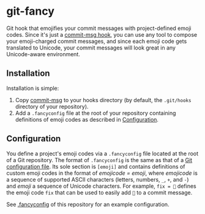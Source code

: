 # git-fancy
Git hook that emojifies your commit messages with project-defined emoji
codes. Since it's just a
[commit-msg hook](https://git-scm.com/docs/githooks#_commit_msg), you
can use any tool to compose your emoji-charged commit messages, and
since each emoji code gets translated to Unicode, your commit messages
will look great in any Unicode-aware environment.

## Installation
Installation is simple:
1. Copy [commit-msg](commit-msg) to your hooks directory (by default,
the `.git/hooks` directory of your repository).
2. Add a `.fancyconfig` file at the root of your repository containing
definitions of emoji codes as described in
[Configuration](#configuration).

## Configuration
You define a project's emoji codes via a `.fancyconfig` file located at
the root of a Git repository. The format of `.fancyconfig` is the same
as that of a
[Git configuration file](https://www.git-scm.com/docs/git-config#_configuration_file).
Its sole section is `[emoji]` and contains definitions of custom emoji
codes in the format of *emojicode = emoji*, where *emojicode* is a
sequence of supported ASCII characters (letters, numbers, `_`, `+`, and
`-`) and *emoji* a sequence of Unicode characters. For example,
`fix = 🐛` defines the emoji code `fix` that can be used to easily add
`🐛` to a commit message.

See [.fancyconfig](.fancyconfig) of this repository for an example
configuration.
